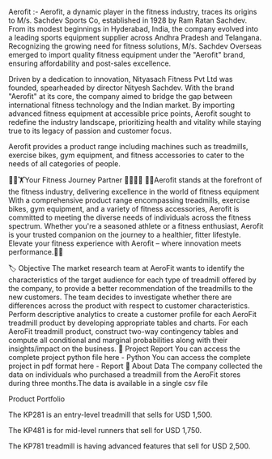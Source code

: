 Aerofit :-
Aerofit, a dynamic player in the fitness industry, traces its origins to M/s. Sachdev Sports Co, established in 1928 by Ram Ratan Sachdev. From its modest beginnings in Hyderabad, India, the company evolved into a leading sports equipment supplier across Andhra Pradesh and Telangana. Recognizing the growing need for fitness solutions, M/s. Sachdev Overseas emerged to import quality fitness equipment under the "Aerofit" brand, ensuring affordability and post-sales excellence.

Driven by a dedication to innovation, Nityasach Fitness Pvt Ltd was founded, spearheaded by director Nityesh Sachdev. With the brand "Aerofit" at its core, the company aimed to bridge the gap between international fitness technology and the Indian market. By importing advanced fitness equipment at accessible price points, Aerofit sought to redefine the industry landscape, prioritizing health and vitality while staying true to its legacy of passion and customer focus.

Aerofit provides a product range including machines such as treadmills, exercise bikes, gym equipment, and fitness accessories to cater to the needs of all categories of people.

🚴‍♂️🏋️Your Fitness Journey Partner 🏋️‍♂️🚴‍♀️
💪🏽Aerofit stands at the forefront of the fitness industry, delivering excellence in the world of fitness equipment With a comprehensive product range encompassing treadmills, exercise bikes, gym equipment, and a variety of fitness accessories, Aerofit is committed to meeting the diverse needs of individuals across the fitness spectrum. Whether you're a seasoned athlete or a fitness enthusiast, Aerofit is your trusted companion on the journey to a healthier, fitter lifestyle. Elevate your fitness experience with Aerofit – where innovation meets performance.💪🏽

🏷️ Objective
The market research team at AeroFit wants to identify the characteristics of the target audience for each type of treadmill offered by the company, to provide a better recommendation of the treadmills to the new customers. The team decides to investigate whether there are differences across the product with respect to customer characteristics.
Perform descriptive analytics to create a customer profile for each AeroFit treadmill product by developing appropriate tables and charts. For each AeroFit treadmill product, construct two-way contingency tables and compute all conditional and marginal probabilities along with their insights/impact on the business.
📝 Project Report
You can access the complete project python file here - Python
You can access the complete project in pdf format here - Report
👀 About Data
The company collected the data on individuals who purchased a treadmill from the AeroFit stores during three months.The data is available in a single csv file

Product Portfolio

The KP281 is an entry-level treadmill that sells for USD 1,500.

The KP481 is for mid-level runners that sell for USD 1,750.

The KP781 treadmill is having advanced features that sell for USD 2,500.


